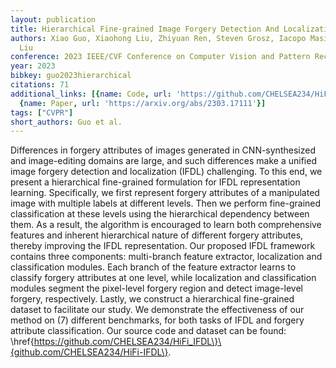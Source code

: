 ```yaml
---
layout: publication
title: Hierarchical Fine-grained Image Forgery Detection And Localization
authors: Xiao Guo, Xiaohong Liu, Zhiyuan Ren, Steven Grosz, Iacopo Masi, Xiaoming
  Liu
conference: 2023 IEEE/CVF Conference on Computer Vision and Pattern Recognition (CVPR)
year: 2023
bibkey: guo2023hierarchical
citations: 71
additional_links: [{name: Code, url: 'https://github.com/CHELSEA234/HiFi_IFDL\}\{github.com/CHELSEA234/HiFi-IFDL\'},
  {name: Paper, url: 'https://arxiv.org/abs/2303.17111'}]
tags: ["CVPR"]
short_authors: Guo et al.
---
```

Differences in forgery attributes of images generated in CNN-synthesized and
image-editing domains are large, and such differences make a unified image
forgery detection and localization (IFDL) challenging. To this end, we present
a hierarchical fine-grained formulation for IFDL representation learning.
Specifically, we first represent forgery attributes of a manipulated image with
multiple labels at different levels. Then we perform fine-grained
classification at these levels using the hierarchical dependency between them.
As a result, the algorithm is encouraged to learn both comprehensive features
and inherent hierarchical nature of different forgery attributes, thereby
improving the IFDL representation. Our proposed IFDL framework contains three
components: multi-branch feature extractor, localization and classification
modules. Each branch of the feature extractor learns to classify forgery
attributes at one level, while localization and classification modules segment
the pixel-level forgery region and detect image-level forgery, respectively.
Lastly, we construct a hierarchical fine-grained dataset to facilitate our
study. We demonstrate the effectiveness of our method on \(7\) different
benchmarks, for both tasks of IFDL and forgery attribute classification. Our
source code and dataset can be found:
\href\{https://github.com/CHELSEA234/HiFi_IFDL\}\{github.com/CHELSEA234/HiFi-IFDL\}.